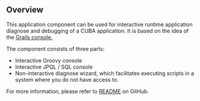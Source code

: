 ## Overview
This application component can be used for interactive runtime application diagnose and debugging of a CUBA application. It is based on the idea of the [Grails console.](http://plugins.grails.org/plugin/console)

The component consists of three parts:

*   Interactive Groovy console
*   Interactive JPQL / SQL console
*   Non-interactive diagnose wizard, which facilitates executing scripts in a system where you do not have access to.

For more information, please refer to [README](https://github.com/mariodavid/cuba-component-runtime-diagnose#cuba-platform-component---runtime-diagnose) on GitHub.